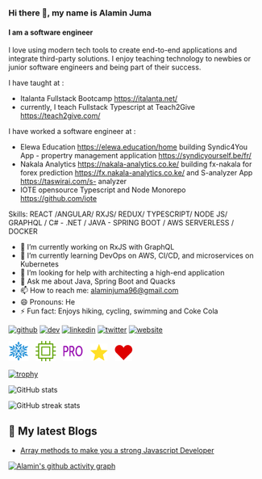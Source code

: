 ### Hi there 👋, my name is Alamin Juma
#### I am a software engineer
<!-- ![I am a software engineer](https://arturssmirnovs.github.io/github-profile-readme-generator/images/banner.png) -->

I love using modern tech tools to create end-to-end applications and integrate third-party solutions. I enjoy teaching technology to newbies or junior software engineers and being part of their success.

I have taught at :  
- Italanta Fullstack Bootcamp https://italanta.net/
- currently, I teach Fullstack Typescript at Teach2Give https://teach2give.com/
  
I have worked a software engineer at : 
- Elewa Education https://elewa.education/home building Syndic4You App - propertry management application https://syndicyourself.be/fr/
- Nakala Analytics https://nakala-analytics.co.ke/ building fx-nakala for forex prediction https://fx.nakala-analytics.co.ke/ and S-analyzer App https://taswirai.com/s- 
  analyzer
- IOTE opensource Typescript and Node Monorepo https://github.com/iote   


Skills:  REACT /ANGULAR/ RXJS/ REDUX/ TYPESCRIPT/ NODE JS/ GRAPHQL /  C# - .NET / JAVA - SPRING BOOT / AWS SERVERLESS / DOCKER

- 🔭 I’m currently working on RxJS with GraphQL  
- 🌱 I’m currently learning DevOps on AWS, CI/CD, and microservices on Kubernetes 
- 🤔 I’m looking for help with architecting a high-end application   
- 💬 Ask me about Java, Spring Boot and Quacks 
- 📫 How to reach me: alaminjuma96@gmail.com 
- 😄 Pronouns: He 
- ⚡ Fun fact: Enjoys hiking, cycling, swimming and Coke Cola 


[<img src='https://cdn.jsdelivr.net/npm/simple-icons@3.0.1/icons/github.svg' alt='github' height='40'>](https://github.com/alamin-juma) [<img src='https://cdn.jsdelivr.net/npm/simple-icons@3.0.1/icons/hashnode.svg' alt='dev' height='40'>](https://magotialamin.hashnode.dev/) [<img src='https://cdn.jsdelivr.net/npm/simple-icons@3.0.1/icons/linkedin.svg' alt='linkedin' height='40'>](https://www.linkedin.com/in/alamin-juma-401911151//) [<img src='https://cdn.jsdelivr.net/npm/simple-icons@3.0.1/icons/twitter.svg' alt='twitter' height='40'>](https://twitter.com/@254Alamin) [<img src='https://cdn.jsdelivr.net/npm/simple-icons@3.0.1/icons/icloud.svg' alt='website' height='40'>](https://sites.google.com/view/alaminportfolio/projects?authuser=0)

<a href='https://archiveprogram.github.com/'><img src='https://raw.githubusercontent.com/acervenky/animated-github-badges/master/assets/acbadge.gif' width='40' height='40'></a> <a href='https://docs.github.com/en/developers'><img src='https://raw.githubusercontent.com/acervenky/animated-github-badges/master/assets/devbadge.gif' width='40' height='40'></a> <a href='https://github.com/pricing'><img src='https://raw.githubusercontent.com/acervenky/animated-github-badges/master/assets/pro.gif' width='40' height='40'></a> <a href='https://stars.github.com/'><img src='https://raw.githubusercontent.com/acervenky/animated-github-badges/master/assets/starbadge.gif' width='35' height='35'></a> <a href='https://docs.github.com/en/github/supporting-the-open-source-community-with-github-sponsors'><img src='https://raw.githubusercontent.com/acervenky/animated-github-badges/master/assets/sponsorbadge.gif' width='35' height='35'></a>

[![trophy](https://github-profile-trophy.vercel.app/?username=alamin-juma)](https://github.com/ryo-ma/github-profile-trophy)

<!-- GitHub Stats -->
![GitHub stats](https://github-readme-stats.vercel.app/api?username=alamin-juma&show_icons=true&count_private=true)

<!-- GitHub Metrics 
![GitHub metrics](https://metrics.lecoq.io/alamin-juma)-->

<!-- GitHub Streak Stats -->
![GitHub streak stats](https://github-readme-streak-stats.herokuapp.com/?user=alamin-juma)

<!-- My latest Blogs -->
## 📗 My latest Blogs
- [Array methods to make you a strong Javascript Developer](https://dev.to/alaminjuma/javascript-array-methods-to-master-1kgl)

<!-- GitHub Activity Graph 
### GITHUB GRAPH ⚡
![Alamin-Juma Activity Graph](https://activity-graph.herokuapp.com/graph?username=Alamin-Juma&custom_title=Alamin-Juma's%20Contribution%20Graph&theme=react-dark)-->
[![Alamin's github activity graph](https://github-readme-activity-graph.vercel.app/graph?username=alamin-juma)](https://github.com/alamin-juma/github-readme-activity-graph)

